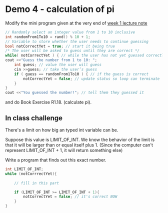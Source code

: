 # Demo 4 - calculation of pi

Modify the mini program given at the very end of [week 1 lecture note](https://ccle.ucla.edu/pluginfile.php/1778309/mod_resource/content/0/Topic_IntroToProgramming.pdf)
```cpp
// Randomly select an integer value from 1 to 10 inclusive
int randomFrom1To10 = rand() % 10 + 1;
// Variable to store whether the user needs to continue guessing
bool notCorrectYet = true; // start it being true
/* The user will be asked to guess until they are correct */
while( notCorrectYet ) { // while the user has not yet guessed correctly
cout <<"Guess the number from 1 to 10: ";
	int guess; // value the user will guess
	cin >>guess; // take the user’s guess
	if ( guess == randomFrom1To10 ) { // if the guess is correct
		notCorrectYet = false; // update status so loop can terminate
	}
}
cout <<"You guessed the number!"; // tell them they guessed it
```
and do Book Exercise R1.18. (calculate pi). 

## In class challenge
There's a limit on how big an typed int variable can be.

Suppose this value is LIMIT_OF_INT. We know the behavior of the limit is that it will be larger than or equal itself plus 1. (Since the computer can't represent LIMIT_OF_INT + 1, it will return something else)

Write a program that finds out this exact number.

```cpp
int LIMIT_OF_INT;
while (notCorrrectYet){
	
	// fill in this part

	if (LIMIT_OF_INT >= LIMIT_OF_INT + 1){
		notCorrectYet = false; // it's correct NOW
	}
}
```
